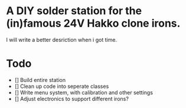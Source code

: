 # A DIY solder station for the (in)famous 24V Hakko clone irons.

I will write a better desriction when i got time.

# Todo

- [] Build entire station
- [] Clean up code into seperate classes
- [] Write menu system, with calibration and other settings
- [] Adjust electronics to support different irons?
